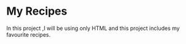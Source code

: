 # My Recipes
In this project ,I will be using only HTML and this project includes my favourite recipes. 
